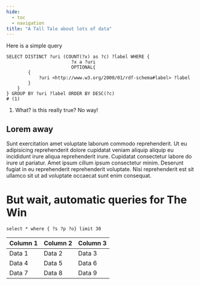 ```yaml
---
hide:
  - toc
  - navigation
title: "A Tall Tale about lots of data"
---
```


Here is a simple query

```sparql
SELECT DISTINCT ?uri (COUNT(?x) as ?c) ?label WHERE {
                        ?x a ?uri
                        OPTIONAL{
        {
            ?uri <http://www.w3.org/2000/01/rdf-schema#label> ?label
        }
    }
} GROUP BY ?uri ?label ORDER BY DESC(?c)
# (1)
```

1. What? is this really true? No way!

## Lorem away

Sunt exercitation amet voluptate laborum commodo reprehenderit. Ut eu adipisicing reprehenderit dolore cupidatat veniam aliquip aliquip eu incididunt irure aliqua reprehenderit irure. Cupidatat consectetur labore do irure ut pariatur. Amet ipsum cillum ipsum consectetur minim. Deserunt fugiat in eu reprehenderit reprehenderit voluptate. Nisi reprehenderit est sit ullamco sit ut ad voluptate occaecat sunt enim consequat.

# But wait, automatic queries for The Win

```shmarql
select * where { ?s ?p ?o} limit 30
```

| Column 1 | Column 2 | Column 3 |
| -------- | -------- | -------- |
| Data 1   | Data 2   | Data 3   |
| Data 4   | Data 5   | Data 6   |
| Data 7   | Data 8   | Data 9   |
